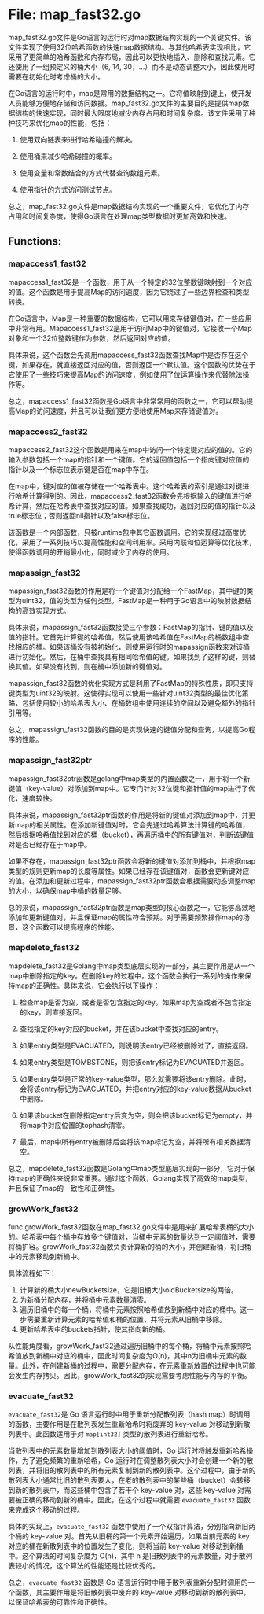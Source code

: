 # File: map_fast32.go

map_fast32.go文件是Go语言的运行时对map数据结构实现的一个关键文件。该文件实现了使用32位哈希函数的快速map数据结构。与其他哈希表实现相比，它采用了更简单的哈希函数和内存布局，因此可以更快地插入、删除和查找元素。它还使用了一组预定义的桶大小（6, 14, 30，…）而不是动态调整大小，因此使用时需要在初始化时考虑桶的大小。

在Go语言的运行时中，map是常用的数据结构之一。它将值映射到键上，使开发人员能够方便地存储和访问数据。map_fast32.go文件的主要目的是提供map数据结构的快速实现，同时最大限度地减少内存占用和时间复杂度。该文件采用了种种技巧来优化map的性能，包括：

1. 使用双向链表来进行哈希碰撞的解决。

2. 使用桶来减少哈希碰撞的概率。

3. 使用变量和常数结合的方式代替查询数组元素。

4. 使用指针的方式访问测试节点。

总之，map_fast32.go文件是map数据结构实现的一个重要文件，它优化了内存占用和时间复杂度，使得Go语言在处理map类型数据时更加高效和快速。

## Functions:

### mapaccess1_fast32

mapaccess1_fast32是一个函数，用于从一个特定的32位整数键映射到一个对应的值。这个函数是用于提高Map的访问速度，因为它绕过了一些边界检查和类型转换。

在Go语言中，Map是一种重要的数据结构，它可以用来存储键值对，在一些应用中非常有用。Mapaccess1_fast32是用于访问Map中的键值对，它接收一个Map对象和一个32位整数键作为参数，然后返回对应的值。

具体来说，这个函数会先调用mapaccess_fast32函数查找Map中是否存在这个键，如果存在，就直接返回对应的值，否则返回一个默认值。这个函数的优势在于它使用了一些技巧来提高Map的访问速度，例如使用了位运算操作来代替除法操作等。

总之，mapaccess1_fast32函数是Go语言中非常常用的函数之一，它可以帮助提高Map的访问速度，并且可以让我们更方便地使用Map来存储键值对。



### mapaccess2_fast32

mapaccess2_fast32这个函数是用来在map中访问一个特定键对应的值的。它的输入参数包括一个map的指针和一个键值。它的返回值包括一个指向键对应值的指针以及一个标志位表示键是否在map中存在。

在map中，键对应的值被存储在一个哈希表中。这个哈希表的索引是通过对键进行哈希计算得到的。因此，mapaccess2_fast32函数会先根据输入的键值进行哈希计算，然后在哈希表中查找对应的值。如果查找成功，返回对应的值的指针以及true标志位；否则返回nil指针以及false标志位。

该函数是一个内部函数，只被runtime包中其它函数调用。它的实现经过高度优化，采用了一系列技巧以提高性能和空间利用率。采用内联和位运算等优化技术，使得函数调用的开销最小化，同时减少了内存的使用。



### mapassign_fast32

mapassign_fast32函数的作用是将一个键值对分配给一个FastMap，其中键的类型为uint32，值的类型为任何类型。FastMap是一种用于Go语言中的映射数据结构的高效实现方式。

具体来说，mapassign_fast32函数接受三个参数：FastMap的指针、键的值以及值的指针。它首先计算键的哈希值，然后使用该哈希值在FastMap的桶数组中查找相应的桶。如果该桶没有被初始化，则使用运行时的mapassign函数来对该桶进行初始化。然后，在桶中查找具有相同哈希值的键。如果找到了这样的键，则替换其值。如果没有找到，则在桶中添加新的键值对。

mapassign_fast32函数的优化实现方式是利用了FastMap的特殊性质，即只支持键类型为uint32的映射。这使得实现可以使用一些针对uint32类型的最佳优化策略，包括使用较小的哈希表大小、在桶数组中使用连续的空间以及避免额外的指针引用等。

总之，mapassign_fast32函数的目的是实现快速的键值分配和查询，以提高Go程序的性能。



### mapassign_fast32ptr

mapassign_fast32ptr函数是golang中map类型的内置函数之一，用于将一个新键值（key-value）对添加到map中。它专门针对32位键和指针值的map进行了优化，速度较快。

具体来说，mapassign_fast32ptr函数的作用是将新的键值对添加到map中，并更新map的相关属性。在添加新键值对时，它会先通过哈希算法计算键的哈希值，然后根据哈希值找到对应的桶（bucket），再遍历桶中的所有键值对，判断该键值对是否已经存在于map中。

如果不存在，mapassign_fast32ptr函数会将新的键值对添加到桶中，并根据map类型的规则更新map的长度等属性。如果已经存在该键值对，函数会更新键对应的值。在添加和更新过程中，mapassign_fast32ptr函数会根据需要动态调整map的大小，以确保map中桶的数量足够。

总的来说，mapassign_fast32ptr函数是map类型的核心函数之一，它能够高效地添加和更新键值对，并且保证map的属性符合预期。对于需要频繁操作map的场景，这个函数可以提高程序的性能。



### mapdelete_fast32

mapdelete_fast32是Golang中map类型底层实现的一部分，其主要作用是从一个map中删除指定的key。在删除key的过程中，这个函数会执行一系列的操作来保持map的正确性。具体来说，它会执行以下操作：

1. 检查map是否为空，或者是否包含指定的key。如果map为空或者不包含指定的key，则直接返回。

2. 查找指定的key对应的bucket，并在该bucket中查找对应的entry。

3. 如果entry类型是EVACUATED，则说明该entry已经被删除过了，直接返回。

4. 如果entry类型是TOMBSTONE，则把该entry标记为EVACUATED并返回。

5. 如果entry类型是正常的key-value类型，那么就需要将该entry删除。此时，会将该entry标记为EVACUATED，并把entry对应的key-value数据从bucket中删除。

6. 如果该bucket在删除指定entry后变为空，则会把该bucket标记为empty，并将map中对应位置的tophash清零。

7. 最后，map中所有entry被删除后会将该map标记为空，并将所有相关数据清空。

总之，mapdelete_fast32函数是Golang中map类型底层实现的一部分，它对于保持map的正确性来说非常重要。通过这个函数，Golang实现了高效的map类型，并且保证了map的一致性和正确性。



### growWork_fast32

func growWork_fast32函数在map_fast32.go文件中是用来扩展哈希表桶的大小的。哈希表中每个桶中存放多个键值对，当桶中元素的数量达到一定阈值时，需要将桶扩容。growWork_fast32函数负责计算新的桶的大小，并创建新桶，将旧桶中的元素移动到新桶中。

具体流程如下：

1. 计算新的桶大小newBucketsize，它是旧桶大小oldBucketsize的两倍。
2. 为新桶分配内存，并将桶中元素数量清零。
3. 遍历旧桶中的每一个桶，将桶中元素按照哈希值放到新桶中对应的桶中。这一步需要重新计算元素的哈希值和桶的位置，并将元素从旧桶中移除。
4. 更新哈希表中的buckets指针，使其指向新的桶。

从性能角度看，growWork_fast32通过遍历旧桶中的每个桶，将桶中元素按照哈希值放到新桶中对应的桶中，因此时间复杂度为O(n)，其中n为旧桶中元素的数量。此外，在创建新桶的过程中，需要分配内存，在元素重新放置的过程中也可能会发生内存拷贝。因此，growWork_fast32的实现需要考虑性能与内存的平衡。



### evacuate_fast32

`evacuate_fast32`是 Go 语言运行时中用于重新分配散列表（hash map）时调用的函数，主要作用是在散列表发生重新哈希时将废弃的 key-value 对移动到新散列表中。此函数适用于对 `map[int32]` 类型的散列表进行重新哈希。

当散列表中的元素数量增加到散列表大小的阈值时，Go 运行时将触发重新哈希操作，为了避免频繁的重新哈希，Go 运行时在调整散列表大小时会创建一个新的散列表，并将旧的散列表中的所有元素复制到新的散列表中。这个过程中，由于新的散列表大小通常比旧的散列表要大，在老的散列表中的某些桶（bucket）会转移到新的散列表中，而这些桶中包含了若干个 key-value 对，这些 key-value 对需要被正确的移动到新的桶中。因此，在这个过程中就需要 `evacuate_fast32` 函数来完成这个移动的过程。

具体的实现上，`evacuate_fast32` 函数中使用了一个双指针算法，分别指向新旧两个桶的 key-value 对。首先从旧桶的第一个元素开始遍历，如果当前元素的 key 对应的桶在新散列表中的位置发生了变化，则将当前 key-value 对移动到新桶中。这个算法的时间复杂度为 O(n)，其中 n 是旧散列表中的元素数量，对于散列表较小的情况，这个算法的性能还是比较优秀的。

总之，`evacuate_fast32` 函数是 Go 语言运行时中用于散列表重新分配时调用的一个函数，其主要作用是将旧散列表中废弃的 key-value 对移动到新的散列表中，以保证哈希表的可靠性和正确性。



